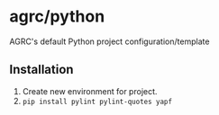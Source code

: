 # agrc/python

AGRC's default Python project configuration/template

## Installation

1. Create new environment for project.
1. `pip install pylint pylint-quotes yapf`
